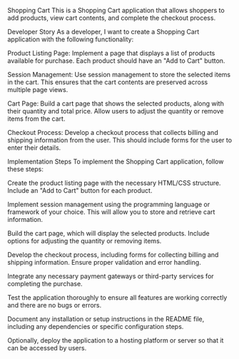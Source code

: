 Shopping Cart
This is a Shopping Cart application that allows shoppers to add products, view cart contents, and complete the checkout process.

Developer Story
As a developer, I want to create a Shopping Cart application with the following functionality:

Product Listing Page: Implement a page that displays a list of products available for purchase. Each product should have an "Add to Cart" button.

Session Management: Use session management to store the selected items in the cart. This ensures that the cart contents are preserved across multiple page views.

Cart Page: Build a cart page that shows the selected products, along with their quantity and total price. Allow users to adjust the quantity or remove items from the cart.

Checkout Process: Develop a checkout process that collects billing and shipping information from the user. This should include forms for the user to enter their details.

Implementation Steps
To implement the Shopping Cart application, follow these steps:

Create the product listing page with the necessary HTML/CSS structure. Include an "Add to Cart" button for each product.

Implement session management using the programming language or framework of your choice. This will allow you to store and retrieve cart information.

Build the cart page, which will display the selected products. Include options for adjusting the quantity or removing items.

Develop the checkout process, including forms for collecting billing and shipping information. Ensure proper validation and error handling.

Integrate any necessary payment gateways or third-party services for completing the purchase.

Test the application thoroughly to ensure all features are working correctly and there are no bugs or errors.

Document any installation or setup instructions in the README file, including any dependencies or specific configuration steps.

Optionally, deploy the application to a hosting platform or server so that it can be accessed by users.